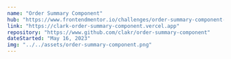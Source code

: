 ```yaml
---
name: "Order Summary Component"
hub: "https://www.frontendmentor.io/challenges/order-summary-component-QlPmajDUj"
link: "https://clark-order-summary-component.vercel.app"
repository: "https://www.github.com/clakr/order-summary-component"
dateStarted: "May 16, 2023"
img: "../../assets/order-summary-component.png"
---
```

